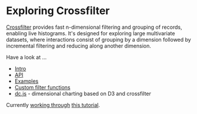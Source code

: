 # Exploring Crossfilter

[Crossfilter](http://square.github.com/crossfilter/) provides fast n-dimensional filtering and grouping of records, enabling live histograms.  It's designed for exploring large multivariate datasets, where interactions consist of grouping by a dimension followed by incremental filtering and reducing along another dimension.

Have a look at ...

  * [Intro](http://square.github.io/crossfilter/)
  * [API](https://github.com/square/crossfilter/wiki/API-Reference)
  * [Examples](http://bl.ocks.org/phoebebright/raw/3822981/)
  * [Custom filter functions](https://github.com/square/crossfilter/pull/36)
  * [dc.js](http://nickqizhu.github.io/dc.js/) - dimensional charting based on
    D3 and crossfilter

Currently [working through](tutorial/index.coffee.md) [this tutorial](http://eng.wealthfront.com/2012/09/explore-your-multivariate-data-with-crossfilter.html).
